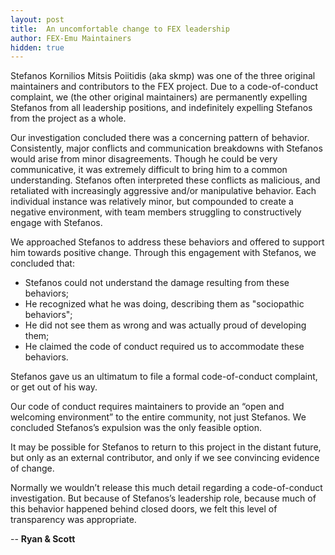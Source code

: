 ```yaml
---
layout: post
title:  An uncomfortable change to FEX leadership
author: FEX-Emu Maintainers
hidden: true
---
```


Stefanos Kornilios Mitsis Poiitidis (aka skmp) was one of the three original maintainers and contributors to the FEX project. Due to a code-of-conduct
complaint, we (the other original maintainers) are permanently expelling Stefanos from all leadership positions, and indefinitely expelling Stefanos
from the project as a whole.

Our investigation concluded there was a concerning pattern of behavior. Consistently, major conflicts and communication breakdowns with Stefanos would
arise from minor disagreements. Though he could be very communicative, it was extremely difficult to bring him to a common understanding. Stefanos
often interpreted these conflicts as malicious, and retaliated with increasingly aggressive and/or manipulative behavior.
Each individual instance was relatively minor, but compounded to create a negative environment, with team members struggling to constructively engage
with Stefanos.

We approached Stefanos to address these behaviors and offered to support him towards positive change. Through this engagement with Stefanos, we
concluded that:
- Stefanos could not understand the damage resulting from these behaviors;
- He recognized what he was doing, describing them as "sociopathic behaviors";
- He did not see them as wrong and was actually proud of developing them;
- He claimed the code of conduct required us to accommodate these behaviors.

Stefanos gave us an ultimatum to file a formal code-of-conduct complaint, or get out of his way.

Our code of conduct requires maintainers to provide an “open and welcoming environment” to the entire community, not just Stefanos. We concluded
Stefanos’s expulsion was the only feasible option.

It may be possible for Stefanos to return to this project in the distant future, but only as an external contributor, and only if we see convincing
evidence of change.

Normally we wouldn’t release this much detail regarding a code-of-conduct investigation. But because of Stefanos’s leadership role, because much of
this behavior happened behind closed doors, we felt this level of transparency was appropriate.

-- **Ryan & Scott**
